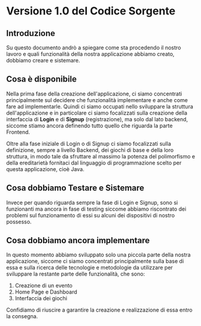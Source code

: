 # Versione 1.0 del Codice Sorgente 
## Introduzione 

Su questo documento andrò a spiegare come sta procedendo il nostro lavoro e quali funzionalità della nostra applicazione abbiamo creato, dobbiamo creare e sistemare. 

## Cosa è disponibile 

Nella prima fase della creazione dell'applicazione, ci siamo concentrati principalmente sul decidere che funzionalità implementare e anche come fare ad implementarle. 
Quindi ci siamo occupati nello sviluppare la struttura dell'applicazione e in particolare ci siamo focalizzati sulla creazione della interfaccia di **Login** e di **Signup** (registrazione), ma solo dal lato backend, siccome stiamo ancora definendo tutto quello che riguarda la parte Frontend.

Oltre alla fase iniziale di Login o di Signup ci siamo focalizzati sulla definizione, sempre a livello Backend, dei giochi di base e della loro struttura, in modo tale da sfruttare al massimo la potenza del polimorfismo e della ereditarietà fornitaci dal linguaggio di programmazione scelto per questa applicazione, cioè Java. 

## Cosa dobbiamo Testare e Sistemare 

Invece per quando riguarda sempre la fase di Login e Signup, sono si funzionanti ma ancora in fase di testing siccome abbiamo riscontrato dei problemi sul funzionamento di essi su alcuni dei dispositivi di nostro possesso. 

## Cosa dobbiamo ancora implementare 

In questo momento abbiamo sviluppato solo una piccola parte della nostra applicazione, siccome ci siamo concentrati principalmente sulla base di essa e sulla ricerca delle tecnologie e metodologie da utilizzare per sviluppare la restante parte delle funzionalità, che sono: 

1. Creazione di un evento
2. Home Page e Dashboard
3. Interfaccia dei giochi 

Confidiamo di riuscire a garantire la creazione e realizzazione di essa entro la consegna. 
